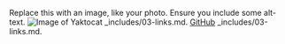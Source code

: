 Replace this with an image, like your photo. Ensure you include some alt-text.
![Image of Yaktocat](https://octodex.github.com/images/yaktocat.png)
_includes/03-links.md.
[GitHub](http://github.com)
_includes/03-links.md.
